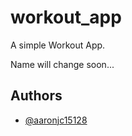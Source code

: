 # workout_app

A simple Workout App.

Name will change soon... 


## Authors

- [@aaronjc15128](https://www.github.com/aaronjc15128)

